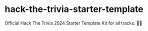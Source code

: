 # hack-the-trivia-starter-template
Official Hack The Trivia 2024 Starter Template Kit for all tracks. 👨‍💻 
